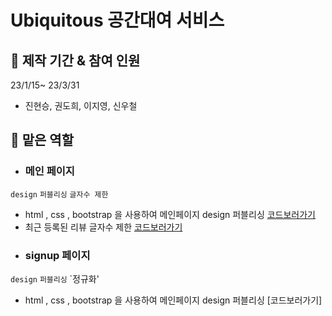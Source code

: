 # Ubiquitous 공간대여 서비스

## 📆 제작 기간 & 참여 인원

23/1/15~ 23/3/31
+ 진현승, 권도희, 이지영, 신우철

## 💪 맡은 역할

- ### 메인 페이지
`design` `퍼블리싱` `글자수 제한`
+ html , css , bootstrap 을 사용하여 메인페이지 design 퍼블리싱
[코드보러가기](https://github.com/hyeonseung2/TeamProject_acorn3/blob/master/TeamProject_SpaceRental/src/main/webapp/WEB-INF/views/home.jsp)
+ 최근 등록된 리뷰 글자수 제한
[코드보러가기](https://github.com/hyeonseung2/TeamProject_acorn3/blob/master/TeamProject_SpaceRental/src/main/webapp/WEB-INF/views/home.jsp.#258)

- ### signup 페이지
`design` `퍼블리싱` `정규화'
+ html , css , bootstrap 을 사용하여 메인페이지 design 퍼블리싱 
[코드보러가기]
